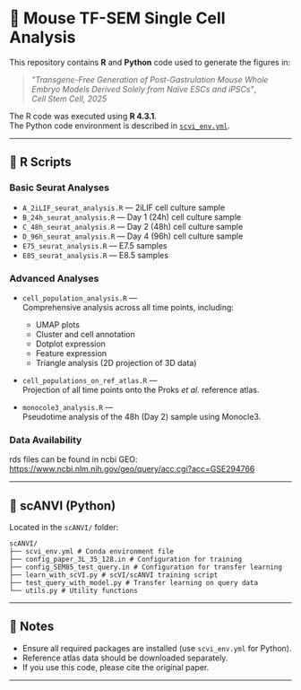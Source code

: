  # 🧬 Mouse TF-SEM Single Cell Analysis

This repository contains **R** and **Python** code used to generate the figures in:

> *"Transgene-Free Generation of Post-Gastrulation Mouse Whole Embryo Models Derived Solely from Naïve ESCs and iPSCs"*,  
> *Cell Stem Cell, 2025*

The R code was executed using **R 4.3.1**.  
The Python code environment is described in [`scvi_env.yml`](scANVI/scvi_env.yml).

---

## 📂 R Scripts

### Basic Seurat Analyses
- `A_2iLIF_seurat_analysis.R` — 2iLIF cell culture sample  
- `B_24h_seurat_analysis.R` — Day 1 (24h) cell culture sample  
- `C_48h_seurat_analysis.R` — Day 2 (48h) cell culture sample  
- `D_96h_seurat_analysis.R` — Day 4 (96h) cell culture sample  
- `E75_seurat_analysis.R` — E7.5 samples  
- `E85_seurat_analysis.R` — E8.5 samples  

### Advanced Analyses
- `cell_population_analysis.R` —  
  Comprehensive analysis across all time points, including:
  - UMAP plots  
  - Cluster and cell annotation  
  - Dotplot expression  
  - Feature expression  
  - Triangle analysis (2D projection of 3D data)  

- `cell_populations_on_ref_atlas.R` —  
  Projection of all time points onto the Proks *et al.* reference atlas.

- `monocole3_analysis.R` —  
  Pseudotime analysis of the 48h (Day 2) sample using Monocle3.

### Data Availability
rds files can be found in ncbi GEO:  https://www.ncbi.nlm.nih.gov/geo/query/acc.cgi?acc=GSE294766

---

## 🧠 scANVI (Python)

Located in the `scANVI/` folder:
```
scANVI/
├── scvi_env.yml # Conda environment file
├── config_paper_3L_35_128.in # Configuration for training
├── config_SEM85_test_query.in # Configuration for transfer learning
├── learn_with_scVI.py # scVI/scANVI training script
├── test_query_with_model.py # Transfer learning on query data
└── utils.py # Utility functions
```
---

## 📌 Notes

- Ensure all required packages are installed (use `scvi_env.yml` for Python).
- Reference atlas data should be downloaded separately.
- If you use this code, please cite the original paper.

---
